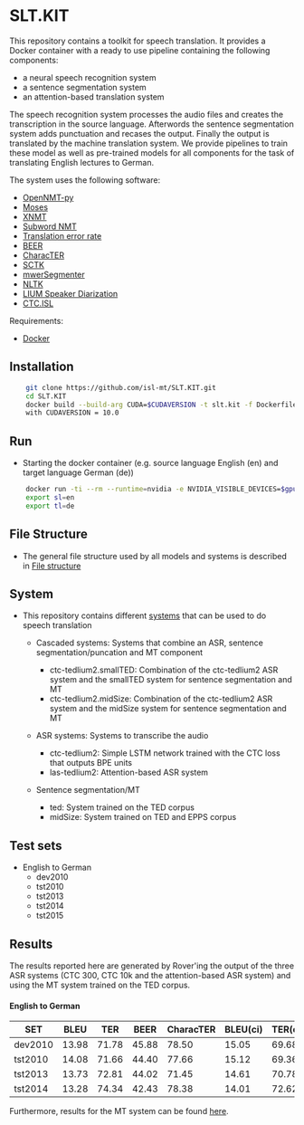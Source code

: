 # SLT.KIT

This repository contains a toolkit for speech translation. It provides a Docker container with a ready to use pipeline containing the following components:
* a neural speech recognition system
* a sentence segmentation system
* an attention-based translation system

The speech recognition system processes the audio files and creates the transcription in the source language. Afterwords the sentence segmentation system adds punctuation and recases the output. Finally the output is translated by the machine translation system. We provide pipelines to train these model as well as pre-trained models for all components for the task of translating English lectures to German.

The system uses the following software:
* [OpenNMT-py](https://github.com/OpenNMT/OpenNMT-py)
* [Moses](http://www.statmt.org/moses/)
* [XNMT](https://github.com/neulab/xnmt)
* [Subword NMT](https://github.com/rsennrich/subword-nmt)
* [Translation error rate](http://www.cs.umd.edu/%7Esnover/tercom/)
* [BEER](https://github.com/stanojevic/beer)
* [CharacTER](https://github.com/rwth-i6/CharacTER)
* [SCTK](http://www1.icsi.berkeley.edu/Speech/docs/sctk-1.2/sclite.htm)
* [mwerSegmenter](https://www-i6.informatik.rwth-aachen.de/web/Software/mwerSegmenter.tar.gz)
* [NLTK](http://www.nltk.org/)
* [LIUM Speaker Diarization](http://lium3.univ-lemans.fr/diarization/doku.php)
* [CTC.ISL](https://github.com/markus-m-u-e-l-l-e-r/CTC.ISL)


Requirements:
* [Docker](https://www.docker.com/)

## Installation ##

```bash
    git clone https://github.com/isl-mt/SLT.KIT.git
    cd SLT.KIT
    docker build --build-arg CUDA=$CUDAVERSION -t slt.kit -f Dockerfile.ST-Baseline .
    with CUDAVERSION = 10.0
```

## Run ##


* Starting the docker container (e.g. source language English (en) and target language German (de))


```bash
    docker run -ti --rm --runtime=nvidia -e NVIDIA_VISIBLE_DEVICES=$gpuid slt.kit
    export sl=en
    export tl=de
```


## File Structure ##

* The general file structure used by all models and systems is described in [File structure](docs/FileStructure.md)


## System ##

* This repository contains different [systems](docs/Systems.md) that can be used to do speech translation
  * Cascaded systems: Systems that combine an ASR, sentence segmentation/puncation and MT component
    * ctc-tedlium2.smallTED: Combination of the ctc-tedlium2 ASR system and the smallTED system for sentence segmentation and MT
    * ctc-tedlium2.midSize: Combination of the ctc-tedlium2 ASR system and the midSize system for sentence segmentation and MT

  * ASR systems: Systems to transcribe the audio
    * ctc-tedlium2: Simple LSTM network trained with the CTC loss that outputs BPE units
    * las-tedlium2: Attention-based ASR system

  * Sentence segmentation/MT
    * ted: System trained on the TED corpus
    * midSize: System trained on TED and EPPS corpus


## Test sets ##
* English to German
  * dev2010
  * tst2010
  * tst2013
  * tst2014
  * tst2015


## Results ##
The results reported here are generated by Rover'ing the output of the three ASR systems (CTC 300, CTC 10k and the attention-based ASR system) and using the MT system trained on the TED corpus.

#### English to German ####

| SET | BLEU | TER | BEER | CharacTER | BLEU(ci) | TER(ci) |
| --- | ---- | --- | ---- | --------- | -------- | ------- |
| dev2010 | 13.98 | 71.78 | 45.88 | 78.50 | 15.05 | 69.68 |
| tst2010 | 14.08 | 71.66 | 44.40 | 77.66 | 15.12 | 69.36 |
| tst2013 | 13.73 | 72.81 | 44.02 | 71.45 | 14.61 | 70.78 |
| tst2014 | 13.28 | 74.34 | 42.43 | 78.38 | 14.01 | 72.62 |

Furthermore, results for the MT system can be found [here](docs/mtResults.md).
